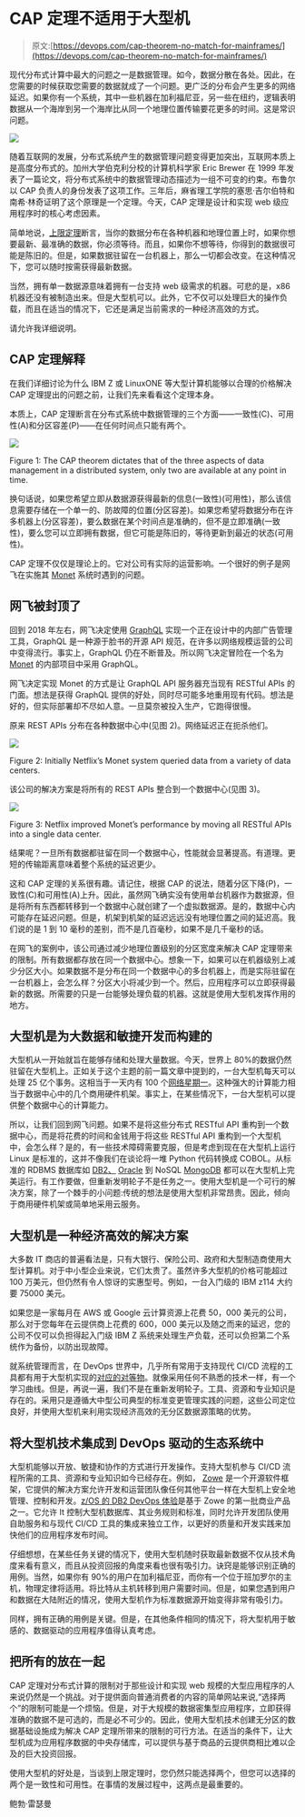 # CAP 定理不适用于大型机

> 原文:[https://devops.com/cap-theorem-no-match-for-mainframes/](https://devops.com/cap-theorem-no-match-for-mainframes/)

现代分布式计算中最大的问题之一是数据管理。如今，数据分散在各处。因此，在您需要的时候获取您需要的数据就成了一个问题。更广泛的分布会产生更多的网络延迟。如果你有一个系统，其中一些机器在加利福尼亚，另一些在纽约，逻辑表明数据从一个海岸到另一个海岸比从同一个地理位置传输要花更多的时间。这是常识问题。

![](../Images/2b45e8c111189a6f06f95eb431b468e5.png)

随着互联网的发展，分布式系统产生的数据管理问题变得更加突出，互联网本质上是高度分布式的。加州大学伯克利分校的计算机科学家 Eric Brewer 在 1999 年发表了一篇论文，将分布式系统中的数据管理动态描述为一组不可变的约束。布鲁尔以 CAP 负责人的身份发表了这项工作。三年后，麻省理工学院的塞思·吉尔伯特和南希·林奇证明了这个原理是一个定理。今天，CAP 定理是设计和实现 web 级应用程序时的核心考虑因素。

简单地说，[上限定理](https://en.wikipedia.org/wiki/CAP_theorem)断言，当你的数据分布在各种机器和地理位置上时，如果你想要最新、最准确的数据，你必须等待。而且，如果你不想等待，你得到的数据很可能是陈旧的。但是，如果数据驻留在一台机器上，那么一切都会改变。在这种情况下，您可以随时按需获得最新数据。

当然，拥有单一数据源意味着拥有一台支持 web 级需求的机器。可悲的是，x86 机器还没有被制造出来。但是大型机可以。此外，它不仅可以处理巨大的操作负载，而且在适当的情况下，它还是满足当前需求的一种经济高效的方式。

请允许我详细说明。

## CAP 定理解释

在我们详细讨论为什么 IBM Z 或 LinuxONE 等大型计算机能够以合理的价格解决 CAP 定理提出的问题之前，让我们先来看看这个定理本身。

本质上，CAP 定理断言在分布式系统中数据管理的三个方面——一致性(C)、可用性(A)和分区容差(P)——在任何时间点只能有两个。

![](../Images/f92281877e2dc52afb62f0d4442c569c.png)

Figure 1: The CAP theorem dictates that of the three aspects of data management in a distributed system, only two are available at any point in time.

换句话说，如果您希望立即从数据源获得最新的信息(一致性)(可用性)，那么该信息需要存储在一个单一的、防故障的位置(分区容差)。如果您希望将数据分布在许多机器上(分区容差)，要么数据在某个时间点是准确的，但不是立即准确(一致性)，要么您可以立即拥有数据，但它可能是陈旧的，等待更新到最近的状态(可用性)。

CAP 定理不仅仅是理论上的。它对公司有实际的运营影响。一个很好的例子是网飞在实施其 [Monet](https://medium.com/netflix-techblog/our-learnings-from-adopting-graphql-f099de39ae5f) 系统时遇到的问题。

## 网飞被封顶了

回到 2018 年左右，网飞决定使用 [GraphQL](https://graphql.org/) 实现一个正在设计中的内部广告管理工具，GraphQL 是一种源于脸书的开源 API 规范，在许多以网络规模运营的公司中变得流行。事实上，GraphQL 仍在不断普及。所以网飞决定冒险在一个名为 [Monet](https://medium.com/netflix-techblog/our-learnings-from-adopting-graphql-f099de39ae5f) 的内部项目中采用 GraphQL。

网飞决定实现 Monet 的方式是让 GraphQL API 服务器充当现有 RESTful APIs 的门面。想法是获得 GraphQL 提供的好处，同时尽可能多地重用现有代码。想法是好的，但实际部署却不尽如人意。一旦莫奈被投入生产，它跑得很慢。

原来 REST APIs 分布在各种数据中心中(见图 2)。网络延迟正在扼杀他们。

![](../Images/ba9d971c9a3be728d878afa53d6e0ab1.png)

Figure 2: Initially Netflix’s Monet system queried data from a variety of data centers.

该公司的解决方案是将所有的 REST APIs 整合到一个数据中心(见图 3)。

![](../Images/b66ef025198ec21252b0033475900194.png)

Figure 3: Netflix improved Monet’s performance by moving all RESTful APIs into a single data center.

结果呢？一旦所有数据都驻留在同一个数据中心，性能就会显著提高。有道理。更短的传输距离意味着整个系统的延迟更少。

这和 CAP 定理的关系很有趣。请记住，根据 CAP 的说法，随着分区下降(P)，一致性(C)和可用性(A)上升。因此，虽然网飞确实没有使用单台机器作为数据源，但是将所有东西都转移到一个数据中心就创建了一个虚拟数据源。是的，数据中心内可能存在延迟问题。但是，机架到机架的延迟远远没有地理位置之间的延迟高。我们说的是 1 到 10 毫秒的差别，而不是几百毫秒，如果不是几千毫秒的话。

在网飞的案例中，该公司通过减少地理位置级别的分区宽度来解决 CAP 定理带来的限制。所有数据都存放在同一个数据中心。想象一下，如果可以在机器级别上减少分区大小。如果数据不是分布在同一个数据中心的多台机器上，而是实际驻留在一台机器上，会怎么样？分区大小将减少到一个。然后，应用程序可以立即获得最新的数据。所需要的只是一台能够处理负载的机器。这就是使用大型机发挥作用的地方。

## 大型机是为大数据和敏捷开发而构建的

大型机从一开始就旨在能够存储和处理大量数据。今天，世界上 80%的数据仍然驻留在大型机上。正如关于这个主题的前一篇文章中提到的，一台大型机每天可以处理 25 亿个事务。这相当于一天内有 100 个[网络星期一](https://en.wikipedia.org/wiki/Cyber_Monday)。这种强大的计算能力相当于数据中心中的几个商用硬件机架。事实上，在某些情况下，一台大型机可以提供整个数据中心的计算能力。

所以，让我们回到网飞问题。如果不是将这些分布式 RESTful API 重构到一个数据中心，而是将花费的时间和金钱用于将这些 RESTful API 重构到一个大型机中，会怎么样？是的，有一些技术障碍需要克服，但是考虑到现在在大型机上运行 Linux 是标准的，这并不像我们在谈论将一堆 Python 代码转换成 COBOL。从标准的 RDBMS 数据库如 [DB2、](https://www.ibm.com/us-en/marketplace/db2-devops-experience) [Oracle](https://www-03.ibm.com/support/techdocs/atsmastr.nsf/5cb5ed706d254a8186256c71006d2e0a/94618cab4b69456486258415005c507b/$FILE/Oracle%20DB%2019c%20on%20Z%20servers%2006JUN19.pdf) 到 NoSQL [MongoDB](https://www.openmainframeproject.org/wp-content/uploads/sites/11/2016/10/omp_mongodb_techbrief.pdf) 都可以在大型机上完美运行。有工作要做，但重新发明轮子不是任务之一。使用大型机是一个可行的解决方案，除了一个棘手的小问题:传统的想法是使用大型机非常昂贵。因此，倾向于商用硬件机架或简单地采用云服务。

## 大型机是一种经济高效的解决方案

大多数 IT 商店的普遍看法是，只有大银行、保险公司、政府和大型制造商使用大型计算机。对于中小型企业来说，它们太贵了。虽然许多大型机的价格可能超过 100 万美元，但仍然有令人惊讶的实惠型号。例如，一台入门级的 IBM z114 大约要 75000 美元。

如果您是一家每月在 AWS 或 Google 云计算资源上花费 50，000 美元的公司，那么对于您每年在云提供商上花费的 600，000 美元以及随之而来的延迟，您的公司不仅可以负担得起入门级 IBM Z 系统来处理生产负载，还可以负担第二个系统作为备份，以防出现故障。

就系统管理而言，在 DevOps 世界中，几乎所有常用于支持现代 CI/CD 流程的工具都有用于大型机实现的[对应的对等物](https://developer.ibm.com/mainframe/)。就像采用任何不熟悉的技术一样，有一个学习曲线。但是，再说一遍，我们不是在重新发明轮子。工具、资源和专业知识是存在的。采用只是遵循大中型公司典型的标准变更管理实践的问题，这些公司定位良好，并使用大型机来利用实现经济高效的无分区数据源策略的优势。

## 将大型机技术集成到 DevOps 驱动的生态系统中

大型机能够以开放、敏捷和协作的方式进行开发操作。支持大型机参与 CI/CD 流程所需的工具、资源和专业知识如今已经存在。例如， [Zowe](http://zowe.org) 是一个开源软件框架，它提供的解决方案允许开发和运营团队像任何其他平台一样在大型机上安全地管理、控制和开发。[z/OS 的 DB2 DevOps 体验](https://www.ibm.com/us-en/marketplace/db2-devops-experience)是基于 Zowe 的第一批商业产品之一。它允许 It 控制大型机数据库、其业务规则和标准，同时允许开发团队使用自助服务和与现代 CI/CD 工具的集成来独立工作，以更好的质量和开发实践来加快他们的应用程序发布时间。

仔细想想，在某些任务关键的情况下，使用大型机随时获取最新数据不仅从技术角度来看有意义，而且从投资回报的角度来看也很有吸引力。诀窍是能够识别正确的用例。当然，如果你有 90%的用户在加利福尼亚，而你有一个位于班加罗尔的主机，物理定律将适用。将比特从主机转移到用户需要时间。但是，如果您遇到用户和数据在大陆附近的情况，使用大型机作为标准数据源开始变得非常有吸引力。

同样，拥有正确的用例是关键。但是，在其他条件相同的情况下，将大型机用于敏感的、数据驱动的应用程序值得认真考虑。

## 把所有的放在一起

CAP 定理对分布式计算的限制对于那些设计和实现 web 规模的大型应用程序的人来说仍然是一个挑战。对于提供面向普通消费者的内容的简单网站来说,“选择两个”的限制可能是一个烦恼。但是，对于大规模的数据密集型应用程序，立即获得准确的数据不是可选的，而是必不可少的。因此，使用大型机技术创建无分区的数据基础设施成为解决 CAP 定理所带来的限制的可行方法。在适当的条件下，让大型机成为应用程序数据的中央存储库，可以提供与基于商品的云提供商相比难以企及的巨大投资回报。

使用大型机的好处是，当谈到上限定理时，您仍然只能选择两个，但您可以选择的两个是一致性和可用性。在事情的发展过程中，这两点是最重要的。

鲍勃·雷瑟曼